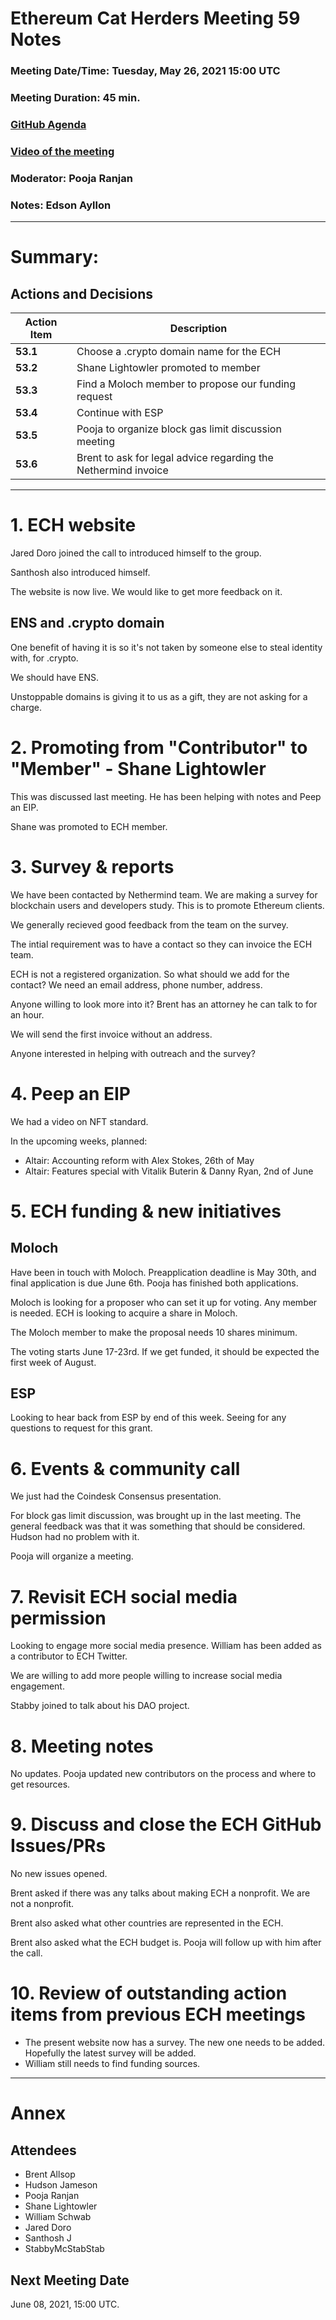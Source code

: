 # Ethereum Cat Herders Meeting 59 Notes

### Meeting Date/Time: Tuesday, May 26, 2021 15:00 UTC

### Meeting Duration:  45 min.

### [GitHub Agenda](https://github.com/ethereum-cat-herders/PM/issues/177)

### [Video of the meeting](https://youtu.be/rURgAqMIHV8)

### Moderator: Pooja Ranjan

### Notes: Edson Ayllon

---

# **Summary:**

## Actions and Decisions

Action Item | Description
-|-
**53.1** | Choose a .crypto domain name for the ECH
**53.2** | Shane Lightowler promoted to member
**53.3** | Find a Moloch member to propose our funding request
**53.4** | Continue with ESP
**53.5** | Pooja to organize block gas limit discussion meeting
**53.6** | Brent to ask for legal advice regarding the Nethermind invoice


---


# 1. ECH website

Jared Doro joined the call to introduced himself to the group.

Santhosh also introduced himself. 

The website is now live. We would like to get more feedback on it.

## ENS and .crypto domain

One benefit of having it is so it's not taken by someone else to steal identity with, for .crypto.

We should have ENS. 

Unstoppable domains is giving it to us as a gift, they are not asking for a charge.


# 2. Promoting from "Contributor" to "Member" - Shane Lightowler

This was discussed last meeting. He has been helping with notes and Peep an EIP. 

Shane was promoted to ECH member.



# 3. Survey & reports

We have been contacted by Nethermind team. We are making a survey for blockchain users and developers study. This is to promote Ethereum clients.

We generally recieved good feedback from the team on the survey.

The intial requirement was to have a contact so they can invoice the ECH team. 

ECH is not a registered organization. So what should we add for the contact? We need an email address, phone number, address.

Anyone willing to look more into it? Brent has an attorney he can talk to for an hour.

We will send the first invoice without an address.

Anyone interested in helping with outreach and the survey?

# 4. Peep an EIP

We had a video on NFT standard.

In the upcoming weeks, planned:
- Altair: Accounting reform with Alex Stokes, 26th of May
- Altair: Features special with Vitalik Buterin & Danny Ryan, 2nd of June



# 5. ECH funding & new initiatives

## Moloch 

Have been in touch with Moloch. Preapplication deadline is May 30th, and final application is due June 6th. Pooja has finished both applications.

Moloch is looking for a proposer who can set it up for voting. Any member is needed. ECH is looking to acquire a share in Moloch. 

The Moloch member to make the proposal needs 10 shares minimum.

The voting starts June 17-23rd. If we get funded, it should be expected the first week of August.


## ESP

Looking to hear back from ESP by end of this week. Seeing for any questions to request for this grant. 

# 6. Events & community call

We just had the Coindesk Consensus presentation. 

For block gas limit discussion, was brought up in the last meeting. The general feedback was that it was something that should be considered. Hudson had no problem with it.

Pooja will organize a meeting.


# 7. Revisit ECH social media permission

Looking to engage more social media presence. William has been added as a contributor to ECH Twitter.

We are willing to add more people willing to increase social media engagement.

Stabby joined to talk about his DAO project.

# 8. Meeting notes

No updates. Pooja updated new contributors on the process and where to get resources.

# 9. Discuss and close the ECH GitHub Issues/PRs

No new issues opened.

Brent asked if there was any talks about making ECH a nonprofit. We are not a nonprofit.

Brent also asked what other countries are represented in the ECH.

Brent also asked what the ECH budget is. Pooja will follow up with him after the call.

# 10.  Review of outstanding action items from previous ECH meetings

- The present website now has a survey. The new one needs to be added. Hopefully the latest survey will be added.
- William still needs to find funding sources.


---

# Annex

## Attendees

- Brent Allsop
- Hudson Jameson
- Pooja Ranjan
- Shane Lightowler
- William Schwab
- Jared Doro
- Santhosh J
- StabbyMcStabStab

## Next Meeting Date

June 08, 2021, 15:00 UTC.
